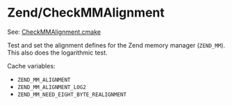 # Zend/CheckMMAlignment

See: [CheckMMAlignment.cmake](https://github.com/petk/php-build-system/tree/master/cmake/cmake/modules/Zend/CheckMMAlignment.cmake)

Test and set the alignment defines for the Zend memory manager (`ZEND_MM`). This
also does the logarithmic test.

Cache variables:

* `ZEND_MM_ALIGNMENT`
* `ZEND_MM_ALIGNMENT_LOG2`
* `ZEND_MM_NEED_EIGHT_BYTE_REALIGNMENT`

